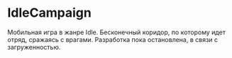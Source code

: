 # IdleCampaign
Мобильная игра в жанре Idle. Бесконечный коридор, по которому идет отряд, сражаясь с врагами.
Разработка пока остановлена, в связи с загруженностью.
